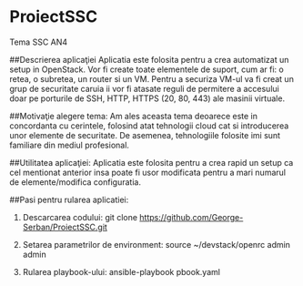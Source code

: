 # ProiectSSC
Tema SSC AN4

##Descrierea aplicaţiei
Aplicatia este folosita pentru a crea automatizat un setup in OpenStack. Vor fi create toate elementele de suport, cum ar fi: o retea, o subretea, un router si un VM. Pentru a securiza VM-ul va fi creat un grup de securitate caruia ii vor fi atasate reguli de permitere a accesului doar pe porturile de SSH, HTTP, HTTPS (20, 80, 443) ale masinii virtuale.

##Motivaţie alegere tema:
Am ales aceasta tema deoarece este in concordanta cu cerintele, folosind atat tehnologii cloud cat si introducerea unor elemente de securitate. De asemenea, tehnologiile folosite imi sunt familiare din mediul profesional.

##Utilitatea aplicaţiei:
Aplicatia este folosita pentru a crea rapid un setup ca cel mentionat anterior insa poate fi usor modificata pentru a mari numarul de elemente/modifica configuratia.

##Pasi pentru rularea aplicatiei:
1.	Descarcarea codului:
	git clone https://github.com/George-Serban/ProiectSSC.git

2.	Setarea parametrilor de environment:
	source ~/devstack/openrc admin admin

3.	Rularea playbook-ului:
	ansible-playbook pbook.yaml

